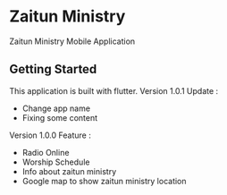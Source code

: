 # Zaitun Ministry

Zaitun Ministry Mobile Application

## Getting Started

This application is built with flutter.
Version 1.0.1
Update :
- Change app name
- Fixing some content

Version 1.0.0
Feature :
- Radio Online
- Worship Schedule
- Info about zaitun ministry
- Google map to show zaitun ministry location

